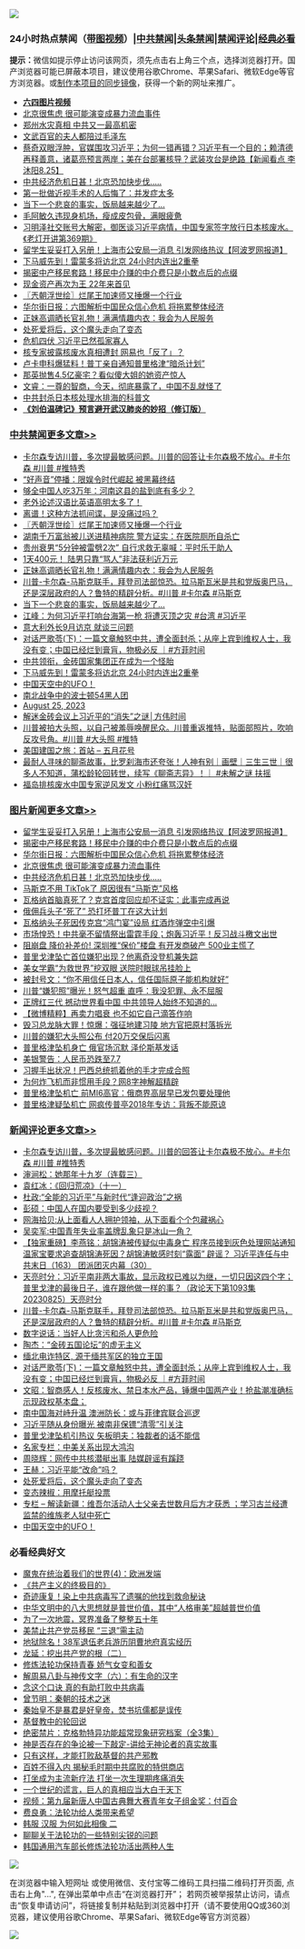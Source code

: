 ![](https://raw.githubusercontent.com/jsvpn/jsproxy/dev/64photo/fqnews-qr.jpg)

<div id="tt">
<h3>24小时热点禁闻（<a href="https://aaa.v2dns.tk/?QAjUl=BgRp5UNKRn&T5Vk=fPVH&Q59Ab=WxGE" target="_blank">带图视频</a>）|<a href="#%E4%B8%AD%E5%85%B1%E7%A6%81%E9%97%BB%E6%9B%B4%E5%A4%9A%E6%96%87%E7%AB%A0">中共禁闻</a>|<a href="#%E5%9B%BE%E7%89%87%E6%96%B0%E9%97%BB%E6%9B%B4%E5%A4%9A%E6%96%87%E7%AB%A0">头条禁闻</a>|<a href="#%E6%96%B0%E9%97%BB%E8%AF%84%E8%AE%BA%E6%9B%B4%E5%A4%9A%E6%96%87%E7%AB%A0">禁闻评论|<a href="#%E5%BF%85%E7%9C%8B%E7%BB%8F%E5%85%B8%E5%A5%BD%E6%96%87">经典必看</a></h3>
<div><b>提示：</b>微信如提示停止访问该网页，须先点击右上角三个点，选择浏览器打开。国产浏览器可能已屏蔽本项目，建议使用谷歌Chrome、苹果Safari、微软Edge等官方浏览器。或<a href="%E5%88%B6%E4%BD%9Cgit%E7%A6%81%E9%97%BB%E9%95%9C%E5%83%8F.md">制作本项目的同步镜像</a>，获得一个新的网址来推广。</div>
<ul>
<li><b><a href="http://d2.v2rss.gq/64.mp4" target="_blank">六四图片视频</a></b></li>
<li><a href="/topimagenews/20230826/1925318.md">北京很焦虑 很可能演变成暴力流血事件</a></li>
<li><a href="/ccpdope/20230826/1925263.md">郑州水灾真相 中共又一最高机密</a></li>
<li><a href="/cnnews/20230826/1925339.md">文武百官的夫人都陪过毛泽东</a></li>
<li><a href="/sohnews/20230826/1925402.md">蔡奇双眼浮肿，官媒围攻习近平；为何一错再错？习近平有一个目的；赖清德再释善意，诸葛亮预言两岸；美在台部署核导？武装攻台是绝路【新闻看点 李沐阳8.25】</a></li>
<li><a href="/topimagenews/20230826/1925317.md">中共经济危机日甚！北京恐加快步伐…..</a></li>
<li><a href="/cnnews/20230826/1925378.md">第一批做近视手术的人后悔了：并发症太多</a></li>
<li><a href="/cbnews/20230826/1925394.md">当下一个悲哀的事实，饭局越来越少了…</a></li>
<li><a href="/yule/20230825/1925198.md">毛阿敏久违现身机场，瘦成皮包骨，满眼疲惫</a></li>
<li><a href="/sohnews/20230826/1925557.md">习明泽社交账号大解密，御医谈习近平病情，中国专家签字放行日本核废水。《老灯开讲第369期》</a></li>
<li><a href="/topimagenews/20230826/1925530.md">留学生妥妥打入另册！上海市公安局一消息 引发网络热议【阿波罗网报道】</a></li>
<li><a href="/cbnews/20230826/1925319.md">下马威先到！雷蒙多将访北京 24小时内连出2重拳</a></li>
<li><a href="/topimagenews/20230826/1925458.md">揭密中产移民套路！移民中介赚的中介费只是小数点后的点缀</a></li>
<li><a href="/cnnews/20230825/1925229.md">现金资产再次为王 22年来首见</a></li>
<li><a href="/cbnews/20230826/1925486.md">〖兲朝浮世绘〗烂尾王加速师又捶爆一个行业</a></li>
<li><a href="/topimagenews/20230826/1925352.md">华尔街日报：六图解析中国民众信心危机 将拖累整体经济</a></li>
<li><a href="/cbnews/20230826/1925431.md">正妹高调晒长官礼物！满满情趣内衣：我会为人民服务</a></li>
<li><a href="/comments/20230826/1925334.md">处死爱将后，这个魔头走向了变态</a></li>
<li><a href="/ccpdope/20230826/1925382.md">危机四伏 习近平已然孤家寡人</a></li>
<li><a href="/baitai/20230826/1925499.md">核专家披露核废水真相遭封 网易也「反了」？</a></li>
<li><a href="/worldnews/20230826/1925418.md">卢卡申科爆猛料！普丁亲自通知普里格津“暗杀计划”</a></li>
<li><a href="/yule/20230826/1925325.md">那英抛售4.5亿豪宅？看似傻大姐的她资产惊人</a></li>
<li><a href="/sohnews/20230826/1925503.md">文睿：一尊的智商，今天，彻底暴露了，中国不乱就怪了</a></li>
<li><a href="/baitai/20230825/1925216.md">中共封杀日本核处理水排海的科普文</a></li>
<li><b><a href="/comments/20200207/1272816.md" target="_blank">《刘伯温碑记》预言避开武汉肺炎的妙招（修订版）</a></b></li>
</ul>
</div>

<div class="catlist">
<h3><a href="/cbnews/" target="_blank">中共禁闻</a><span><a href="/cbnews/" target="_blank" rel="nofollow">更多文章>></a></span></h3>
<ul>
<li><a href="/comments/20230826/1925604.md" target="_blank">卡尔森专访川普，多次提最敏感问题。川普的回答让卡尔森极不放心。#卡尔森 #川普 #推特秀</a></li>
<li><a href="/cbnews/20230826/1925544.md" target="_blank">“好声音”停播：限娱令时代崛起 被黑幕终结</a></li>
<li><a href="/cbnews/20230826/1925543.md" target="_blank">够全中国人吃3万年：河南这县的盐到底有多少？</a></li>
<li><a href="/cbnews/20230826/1925513.md" target="_blank">老外论述汉语比英语高明太多了！</a></li>
<li><a href="/cbnews/20230826/1925511.md" target="_blank">离谱！这种方法抓间谍，是没痛过吗？</a></li>
<li><a href="/cbnews/20230826/1925486.md" target="_blank">〖兲朝浮世绘〗烂尾王加速师又捶爆一个行业</a></li>
<li><a href="/cbnews/20230826/1925470.md" target="_blank">湖南千万富翁被儿送进精神病院 警方证实：在医院厕所自杀亡</a></li>
<li><a href="/cbnews/20230826/1925469.md" target="_blank">贵州衰男“5分钟被雷劈2次” 自行求救无辜喊：平时乐于助人</a></li>
<li><a href="/cbnews/20230826/1925432.md" target="_blank">1天400元！ 陆男只靠“骂人”非法获利近万元</a></li>
<li><a href="/cbnews/20230826/1925431.md" target="_blank">正妹高调晒长官礼物！满满情趣内衣：我会为人民服务</a></li>
<li><a href="/comments/20230826/1925428.md" target="_blank">川普-卡尔森-马斯克联手，拜登司法部惊恐。拉马斯瓦米是共和党版奥巴马，还是深层政府的人？鲁特的精辟分析。#川普 #卡尔森 #马斯克</a></li>
<li><a href="/cbnews/20230826/1925394.md" target="_blank">当下一个悲哀的事实，饭局越来越少了…</a></li>
<li><a href="/cbnews/20230826/1925392.md" target="_blank">江峰：为何习近平打响台海第一枪 将遭灭顶之灾 #台湾 #习近平</a></li>
<li><a href="/cbnews/20230826/1925387.md" target="_blank">意大利外长9月访京 就谈三问题</a></li>
<li><a href="/comments/20230826/1925374.md" target="_blank">对话严歌苓(下)：一篇文章触怒中共，遭全面封杀；从座上宾到维权人士，我没有变；中国已经烂到膏肓，物极必反 ｜#方菲时间</a></li>
<li><a href="/cbnews/20230826/1925320.md" target="_blank">中共领衔，金砖国家集团正在成为一个怪胎</a></li>
<li><a href="/cbnews/20230826/1925319.md" target="_blank">下马威先到！雷蒙多将访北京 24小时内连出2重拳</a></li>
<li><a href="/comments/20230826/1925304.md" target="_blank">中国天空中的UFO！</a></li>
<li><a href="/comments/20230826/1925294.md" target="_blank">南北战争中的波士顿54黑人团</a></li>
<li><a href="/comments/20230826/1925274.md" target="_blank">August 25, 2023</a></li>
<li><a href="/comments/20230826/1925248.md" target="_blank">解迷金砖会议上习近平的“消失”之谜│方伟时间</a></li>
<li><a href="/comments/20230825/1925218.md" target="_blank">川普被拍大头照，以自己被羞辱唤醒民众。川普重返推特，贴面部照片，吹响反攻号角。#川普 #大头照 #推特</a></li>
<li><a href="/comments/20230825/1925214.md" target="_blank">美国建国之旅：首站 &#8211; 五月花号</a></li>
<li><a href="/comments/20230825/1925154.md" target="_blank">最耐人寻味的聊斋故事，比罗刹海市还夸张！人神有别｜画壁｜三生三世｜很多人不知道，蒲松龄轮回转世，续写《聊斋志异》！｜ #未解之谜 扶摇</a></li>
<li><a href="/cbnews/20230825/1925106.md" target="_blank">福岛排核废水中国专家逆风发文 小粉红痛骂汉奸</a></li>

</ul>
</div>
<div class="catlist">
<h3><a href="/topimagenews/" target="_blank">图片新闻</a><span><a href="/topimagenews/" target="_blank" rel="nofollow">更多文章>></a></span></h3>
<ul>
<li><a href="/topimagenews/20230826/1925530.md" target="_blank">留学生妥妥打入另册！上海市公安局一消息 引发网络热议【阿波罗网报道】</a></li>
<li><a href="/topimagenews/20230826/1925458.md" target="_blank">揭密中产移民套路！移民中介赚的中介费只是小数点后的点缀</a></li>
<li><a href="/topimagenews/20230826/1925352.md" target="_blank">华尔街日报：六图解析中国民众信心危机 将拖累整体经济</a></li>
<li><a href="/topimagenews/20230826/1925318.md" target="_blank">北京很焦虑 很可能演变成暴力流血事件</a></li>
<li><a href="/topimagenews/20230826/1925317.md" target="_blank">中共经济危机日甚！北京恐加快步伐…..</a></li>
<li><a href="/topimagenews/20230825/1925227.md" target="_blank">马斯克不用 TikTok了 原因很有“马斯克”风格</a></li>
<li><a href="/topimagenews/20230825/1925226.md" target="_blank">瓦格纳首脑真死了？克宫首度回应却不证实：此事完成再说</a></li>
<li><a href="/topimagenews/20230825/1925177.md" target="_blank">俄佣兵头子“死了” 恐打坏普丁在这大计划</a></li>
<li><a href="/topimagenews/20230825/1925171.md" target="_blank">瓦格纳头子死因传克宫“鸿门宴”设局 红酒炸弹空中引爆</a></li>
<li><a href="/topimagenews/20230825/1925151.md" target="_blank">市场惶恐！中共毫不留情祭出雷霆手段；炮轰习近平！反习战斗檄文出世</a></li>
<li><a href="/topimagenews/20230825/1925098.md" target="_blank">阻崩盘 降价补差价! 深圳推“保价”楼盘 有开发商破产 500业主慌了</a></li>
<li><a href="/topimagenews/20230825/1925010.md" target="_blank">普里戈津坠亡首位嫌犯出现？他离奇没登机兼失踪</a></li>
<li><a href="/topimagenews/20230825/1925009.md" target="_blank">美女学霸“为救世界”挖双眼 送院时眼球吊挂脸上</a></li>
<li><a href="/topimagenews/20230825/1925008.md" target="_blank">被封号文：“你不用信任日本人，信任国际原子能机构就好”</a></li>
<li><a href="/topimagenews/20230825/1924994.md" target="_blank">川普“嫌犯照”曝光！怒气超重 直呼：我没犯罪、永不屈服</a></li>
<li><a href="/topimagenews/20230825/1924993.md" target="_blank">正牌红三代 撼动世界看中国 中共领导人始终不知道的…</a></li>
<li><a href="/topimagenews/20230825/1924949.md" target="_blank">【微博精粹】再卖力唱衰 也不如它自己滴答作响</a></li>
<li><a href="/topimagenews/20230825/1924948.md" target="_blank">毁习总龙脉大罪！惊爆：强征地建习陵 地方官把原村落拆光</a></li>
<li><a href="/topimagenews/20230825/1924926.md" target="_blank">川普的嫌犯大头照公布 付20万交保后闪离</a></li>
<li><a href="/topimagenews/20230825/1924867.md" target="_blank">普里格津坠机身亡 俄官场沉默 泽伦斯基发话</a></li>
<li><a href="/topimagenews/20230825/1924855.md" target="_blank">美银警告：人民币恐跌至7.7</a></li>
<li><a href="/topimagenews/20230825/1924854.md" target="_blank">习握手出状况！巴西总统抓着他的手才完成合照</a></li>
<li><a href="/topimagenews/20230825/1924821.md" target="_blank">为何炸飞机而非惯用手段？网8字神解超精辟</a></li>
<li><a href="/topimagenews/20230825/1924781.md" target="_blank">普里格津坠机亡 前MI6高官：俄商界高层早已发包要处理他</a></li>
<li><a href="/topimagenews/20230825/1924780.md" target="_blank">普里格津疑坠机亡 网疯传普亭2018年专访：背叛不能原谅</a></li>

</ul>
</div>
<div class="catlist">
<h3><a href="/comments/" target="_blank">新闻评论</a><span><a href="/comments/" target="_blank" rel="nofollow">更多文章>></a></span></h3>
<ul>
<li><a href="/comments/20230826/1925604.md" target="_blank">卡尔森专访川普，多次提最敏感问题。川普的回答让卡尔森极不放心。#卡尔森 #川普 #推特秀</a></li>
<li><a href="/comments/20230826/1925603.md" target="_blank">渖涧松：她那年十九岁（连载三）</a></li>
<li><a href="/comments/20230826/1925596.md" target="_blank">袁红冰：《回归荒凉》（十一）</a></li>
<li><a href="/comments/20230826/1925480.md" target="_blank">杜政:“全能的习近平”与新时代“逢迎政治”之祸</a></li>
<li><a href="/comments/20230826/1925449.md" target="_blank">彭硕：中国人在国内要受到多少歧视？</a></li>
<li><a href="/comments/20230826/1925448.md" target="_blank">网海拾贝:从上面看人人拥护领袖，从下面看个个包藏祸心</a></li>
<li><a href="/comments/20230826/1925447.md" target="_blank">吴奕军:中国青年失业率盖牌乱象只是冰山一角？</a></li>
<li><a href="/comments/20230826/1925440.md" target="_blank">【独家重磅】李燕铭：胡锦涛被传疑似中毒身亡 程序员接到灰色处理网站通知 温家宝要求追查胡锦涛死因？胡锦涛敏感时刻“露面” 辟谣？ 习近平连任与中共末日（163） 团派团灭内幕（30）</a></li>
<li><a href="/comments/20230826/1925430.md" target="_blank">天亮时分：习近平南非两大事故，显示政权已难以为继，一切只因这四个字；普里戈津的最後日子，谁在跟他做一样的事？（政论天下第1093集 20230825）天亮时分</a></li>
<li><a href="/comments/20230826/1925428.md" target="_blank">川普-卡尔森-马斯克联手，拜登司法部惊恐。拉马斯瓦米是共和党版奥巴马，还是深层政府的人？鲁特的精辟分析。#川普 #卡尔森 #马斯克</a></li>
<li><a href="/comments/20230826/1925408.md" target="_blank">数字说话：当好人比贪污和杀人更危险</a></li>
<li><a href="/comments/20230826/1925407.md" target="_blank">陶杰：“金砖五国论坛”的虚无主义</a></li>
<li><a href="/comments/20230826/1925376.md" target="_blank">缅北电诈特区, 源于缅共军区的独立王国</a></li>
<li><a href="/comments/20230826/1925374.md" target="_blank">对话严歌苓(下)：一篇文章触怒中共，遭全面封杀；从座上宾到维权人士，我没有变；中国已经烂到膏肓，物极必反 ｜#方菲时间</a></li>
<li><a href="/comments/20230826/1925370.md" target="_blank">文昭：智商感人！反核废水、禁日本水产品，锤爆中国两产业！抢盐潮准确标示现政权基本盘；</a></li>
<li><a href="/comments/20230826/1925365.md" target="_blank">南中国海对峙升温 澳洲防长：或与菲律宾联合巡逻</a></li>
<li><a href="/comments/20230826/1925364.md" target="_blank">习近平随从身份曝光 被南非保镖“清零”引关注</a></li>
<li><a href="/comments/20230826/1925363.md" target="_blank">普里戈津坠机引热议 矢板明夫：独裁者的话不能信</a></li>
<li><a href="/comments/20230826/1925357.md" target="_blank">名家专栏：中美关系出现大鸿沟</a></li>
<li><a href="/comments/20230826/1925345.md" target="_blank">周晓辉：网传中共核潜艇出事 陆媒辟谣有蹊跷</a></li>
<li><a href="/comments/20230826/1925344.md" target="_blank">王赫：习近平能“改命”吗？</a></li>
<li><a href="/comments/20230826/1925334.md" target="_blank">处死爱将后，这个魔头走向了变态</a></li>
<li><a href="/comments/20230826/1925313.md" target="_blank">变态辣椒：用摩托艇投票</a></li>
<li><a href="/comments/20230826/1925312.md" target="_blank">专栏 &#8211; 解读新疆：维吾尔活动人士父亲去世数月后方才获悉 ；学习古兰经遭监禁的维族老人狱中死亡</a></li>
<li><a href="/comments/20230826/1925304.md" target="_blank">中国天空中的UFO！</a></li>

</ul>
</div>

<div class="catlist">
<h3>必看经典好文</h3>
<ul>
<li><a href="/topimagenews/20180522/946266.md" target="_blank">魔鬼在统治着我们的世界(4)：欧洲发端</a></li>
<li><a href="/bookwiki/20171120/858084.md" target="_blank">《共产主义的终极目的》</a></li>
<li><a href="/topimagenews/20210131/1478453.md" target="_blank">奇迹康复！染上中共病毒写了遗嘱的他找到救命秘诀</a></li>
<li><a href="/comments/20221031/1804538.md" target="_blank">中华文明中的八大思想就是普世价值，其中“人格审美”超越普世价值</a></li>
<li><a href="/cbnews/20200309/948043.md" target="_blank">为了一次地震，冥界准备了整整五十年</a></li>
<li><a href="/cbnews/20201004/1408019.md" target="_blank">美禁止共产党员移民 “三退”需主动</a></li>
<li><a href="/cbnews/20200531/1337381.md" target="_blank">地狱除名！38军退伍老兵游历阴曹地府真实经历</a></li>
<li><a href="/comments/20200928/1404653.md" target="_blank">龙延：挖出共产党的根（二）</a></li>
<li><a href="/cbnews/20210720/1590052.md" target="_blank">修炼法轮功保持青春 娇气女变和善女</a></li>
<li><a href="/tculture/20170925/832035.md" target="_blank">解周易八卦与神传文字（六）：有生命的汉字</a></li>
<li><a href="/comments/20200707/1357090.md" target="_blank">念这个口诀 真的有助打败中共病毒</a></li>
<li><a href="/comments/20230528/1889935.md" target="_blank">曾节明：秦朝的技术之迷</a></li>
<li><a href="/lifebaike/20210407/1521258.md" target="_blank">秦始皇不是暴君是好皇帝，焚书坑儒都是误传</a></li>
<li><a href="/comments/20220503/1727726.md" target="_blank">基督教中的轮回说</a></li>
<li><a href="/comments/20200705/783265.md" target="_blank">绝密禁片：克格勃特异功能超常现象研究档案（全3集）</a></li>
<li><a href="/tculture/20120629/35483.md" target="_blank">神是否存在的争论被一下敲定-讲给无神论者的真实故事</a></li>
<li><a href="/comments/20220127/1684835.md" target="_blank">只有这样，才能打败敌基督的共产邪教</a></li>
<li><a href="/lifebaike/20200711/1358994.md" target="_blank">百姓不得入内 揭秘毛时期中共腐败的特供商店</a></li>
<li><a href="/cbnews/20210810/1603566.md" target="_blank">打坐成为主流新疗法 打坐一次生理期疼痛消失</a></li>
<li><a href="/comments/20200621/1348067.md" target="_blank">一个世纪的谎言，巨人的真相应当大白于天下</a></li>
<li><a href="/comments/20220518/1734456.md" target="_blank">视频：第九届新唐人中国古典舞大赛青年女子组金奖：付百合</a></li>
<li><a href="/comments/20220522/1736045.md" target="_blank">费良勇：法轮功给人类带来希望</a></li>
<li><a href="/bannedvideo/20220321/1707657.md" target="_blank">韩服 汉服 为何如此相像 二</a></li>
<li><a href="/comments/20190417/1114875.md" target="_blank">聊聊关于法轮功的一些特别尖锐的问题</a></li>
<li><a href="/cbnews/20220922/1787482.md" target="_blank">韩国通用汽车部长修炼法轮功活出两种人生</a></li>

</ul>
</div>

![](https://raw.githubusercontent.com/jsvpn/jsproxy/dev/64photo/fqnews-qr.jpg)

在浏览器中输入短网址 或使用微信、支付宝等二维码工具扫描二维码打开页面, 点击右上角"...", 在弹出菜单中点击“在浏览器打开”； 若网页被举报禁止访问，请点击“恢复申请访问”，将链接复制并粘贴到浏览器中打开（请不要使用QQ或360浏览器，建议使用谷歌Chrome、苹果Safari、微软Edge等官方浏览器）

![](https://raw.githubusercontent.com/jsvpn/jsproxy/dev/64photo/wx.jpg)